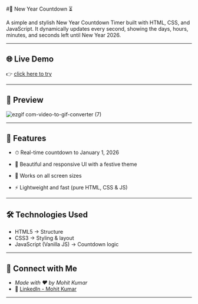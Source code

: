 #🎉 New Year Countdown ⏳

A simple and stylish New Year Countdown Timer built with HTML, CSS, and JavaScript.
It dynamically updates every second, showing the days, hours, minutes, and seconds left until New Year 2026.


---

## 🌐 Live Demo

👉 [click here to try](https://new-year-countdown-jss.netlify.app/)

---

## 📸 Preview

![ezgif com-video-to-gif-converter (7)](https://github.com/user-attachments/assets/825c52b8-5e74-4f6c-bda3-f2499f7ee114)


---


## 🚀 Features

- ⏱ Real-time countdown to January 1, 2026

- 🎨 Beautiful and responsive UI with a festive theme

- 📱 Works on all screen sizes

- ⚡ Lightweight and fast (pure HTML, CSS & JS)

---


## 🛠️ Technologies Used

- HTML5 → Structure
- CSS3 → Styling & layout
- JavaScript (Vanilla JS) → Countdown logic

---

## 🤝 Connect with Me

- *Made with ❤️ by Mohit Kumar*
- 🔗 [LinkedIn - Mohit Kumar](https://www.linkedin.com/in/mohit-kumar16)

---
